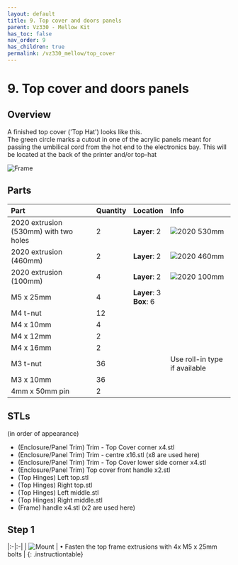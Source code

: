 ```yaml
---
layout: default
title: 9. Top cover and doors panels
parent: Vz330 - Mellow Kit
has_toc: false
nav_order: 9
has_children: true
permalink: /vz330_mellow/top_cover
---
```


# 9. Top cover and doors panels

## Overview

A finished top cover ('Top Hat') looks like this.  
The green circle marks a cutout in one of the acrylic panels meant for passing the umbilical cord from the hot end to the electronics bay. This will be located at the back of the printer and/or top-hat

![Frame](../assets/images/manual/vz330_mellow/top_cover/top/TopHat_Overview.png)

## Parts

| Part                                  | Quantity | Location                     | Info                          |
| :------------------------------------ | -------- | :--------------------------- | :---------------------------- |
| 2020 extrusion (530mm) with two holes | 2        | **Layer**: 2                 | ![2020 530mm]                 |
| 2020 extrusion (460mm)                | 2        | **Layer**: 2                 | ![2020 460mm]                 |
| 2020 extrusion (100mm)                | 4        | **Layer**: 2                 | ![2020 100mm]                 |
| M5 x 25mm                             | 4        | **Layer**: 3<br/> **Box**: 6 |                               |
| M4 t-nut                              | 12       |                              |                               |
| M4 x 10mm                             | 4        |                              |                               |
| M4 x 12mm                             | 2        |                              |                               |
| M4 x 16mm                             | 2        |                              |                               |
| M3 t-nut                              | 36       |                              | Use roll-in type if available |
| M3 x 10mm                             | 36       |                              |                               |
| 4mm x 50mm pin                        | 2        |                              |                               |

[2020 530mm]: ../assets/images/manual/vz330_mellow/frame/parts/2020_extrusion_530mm.png
[2020 460mm]: ../assets/images/manual/vz330_mellow/frame/parts/2020_extrusion_460mm.png
[2020 100mm]: ../assets/images/manual/vz330_mellow/frame/parts/2020_extrusion_100mm.png

## STLs

(in order of appearance)

* (Enclosure/Panel Trim) Trim - Top Cover corner x4.stl
* (Enclosure/Panel Trim) Trim - centre x16.stl (x8 are used here)
* (Enclosure/Panel Trim) Trim - Top Cover lower side corner x4.stl
* (Enclosure/Panel Trim) Top cover front handle x2.stl
* (Top Hinges) Left top.stl
* (Top Hinges) Right top.stl
* (Top Hinges) Left middle.stl
* (Top Hinges) Right middle.stl
* (Frame) handle x4.stl (x2 are used here)

## Step 1

|:-|:-|
| ![Mount](../assets/images/manual/vz330_mellow/top_cover/top/TopHat_Step1.png) | &#8226; Fasten the top frame extrusions with 4x M5 x 25mm bolts |
{: .instructiontable}
